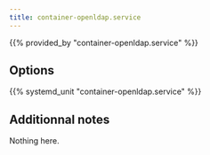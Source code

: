 ```yaml
---
title: container-openldap.service
---
```


{{% provided_by "container-openldap.service" %}}

## Options

{{% systemd_unit "container-openldap.service" %}}

## Additionnal notes

Nothing here.